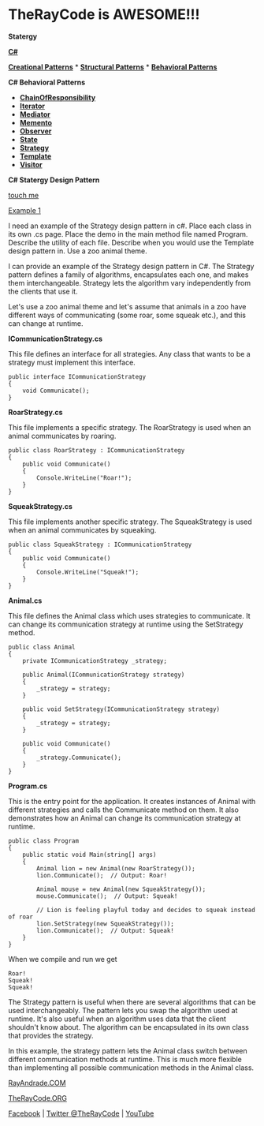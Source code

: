 # TheRayCode is AWESOME!!!

**Statergy**

**[C#](../README.md)** 

**[Creational Patterns](../Creational/README.md)** * **[Structural Patterns](../Structural/README.md)** * **[Behavioral Patterns](../README.md)**

**C# Behavioral Patterns**

* **[ChainOfResponsibility](../ChainOfResponsibility/README.md)**
* **[Iterator](../Iterator/README.md)**
* **[Mediator](../Mediator/README.md)**
* **[Memento](../Memento/README.md)**
* **[Observer](../Observer/README.md)**
* **[State](../State/README.md)**
* **[Strategy](./README.md)**
* **[Template](../Template/README.md)**
* **[Visitor](../Visitor/README.md)**

**C# Statergy Design Pattern**

[touch me](./Show/README.md)

[Example 1](./SY1/README.md)

I need an example of the Strategy design pattern in c#. Place each class in its own .cs page. Place the demo in the main method file named Program. Describe the utility of each file. Describe when you would use the Template design pattern in. Use a zoo animal theme.

I can provide an example of the Strategy design pattern in C#. The Strategy pattern defines a family of algorithms, encapsulates each one, and makes them interchangeable. 
Strategy lets the algorithm vary independently from the clients that use it.

Let's use a zoo animal theme and let's assume that animals in a zoo have different ways of communicating (some roar, some squeak etc.), and this can change at runtime.

**ICommunicationStrategy.cs**

This file defines an interface for all strategies. Any class that wants to be a strategy must implement this interface.
```
public interface ICommunicationStrategy
{
    void Communicate();
}
```
**RoarStrategy.cs**

This file implements a specific strategy. The RoarStrategy is used when an animal communicates by roaring.

```
public class RoarStrategy : ICommunicationStrategy
{
    public void Communicate()
    {
        Console.WriteLine("Roar!");
    }
}
```
**SqueakStrategy.cs**

This file implements another specific strategy. The SqueakStrategy is used when an animal communicates by squeaking.

```
public class SqueakStrategy : ICommunicationStrategy
{
    public void Communicate()
    {
        Console.WriteLine("Squeak!");
    }
}
```

**Animal.cs**

This file defines the Animal class which uses strategies to communicate. It can change its communication strategy at runtime using the SetStrategy method.

```
public class Animal
{
    private ICommunicationStrategy _strategy;

    public Animal(ICommunicationStrategy strategy)
    {
        _strategy = strategy;
    }

    public void SetStrategy(ICommunicationStrategy strategy)
    {
        _strategy = strategy;
    }

    public void Communicate()
    {
        _strategy.Communicate();
    }
}
```

**Program.cs**

This is the entry point for the application. It creates instances of Animal with different strategies and calls the Communicate method on them. It also demonstrates how an Animal can change its communication strategy at runtime.

```
public class Program
{
    public static void Main(string[] args)
    {
        Animal lion = new Animal(new RoarStrategy());
        lion.Communicate();  // Output: Roar!

        Animal mouse = new Animal(new SqueakStrategy());
        mouse.Communicate();  // Output: Squeak!

        // Lion is feeling playful today and decides to squeak instead of roar
        lion.SetStrategy(new SqueakStrategy());
        lion.Communicate();  // Output: Squeak!
    }
}
```

When we compile and run we get

```
Roar!
Squeak!
Squeak!
```
The Strategy pattern is useful when there are several algorithms that can be used interchangeably. The pattern lets you swap the algorithm used at runtime. It's also useful when an algorithm uses data that the client shouldn't know about. The algorithm can be encapsulated in its own class that provides the strategy.

In this example, the strategy pattern lets the Animal class switch between different communication methods at runtime. This is much more flexible than implementing all possible communication methods in the Animal class.

[RayAndrade.COM](https://www.RayAndrade.com)

[TheRayCode.ORG](https://www.TheRayCode.org)

[Facebook](https://www.facebook.com/TheRayCode/) | [Twitter @TheRayCode](https://www.twitter.com/TheRayCode/) | [YouTube](https://www.youtube.com/TheRayCode/)

































